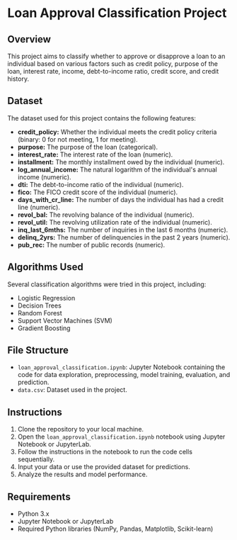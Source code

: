 <!DOCTYPE html>
<html lang="en">
<head>
  <meta charset="UTF-8">
  <meta name="viewport" content="width=device-width, initial-scale=1.0">
</head>
<body>
  <h1>Loan Approval Classification Project</h1>

  <h2>Overview</h2>
  <p>This project aims to classify whether to approve or disapprove a loan to an individual based on various factors such as credit policy, purpose of the loan, interest rate, income, debt-to-income ratio, credit score, and credit history.</p>

  <h2>Dataset</h2>
  <p>The dataset used for this project contains the following features:</p>
  <ul>
    <li><strong>credit_policy:</strong> Whether the individual meets the credit policy criteria (binary: 0 for not meeting, 1 for meeting).</li>
    <li><strong>purpose:</strong> The purpose of the loan (categorical).</li>
    <li><strong>interest_rate:</strong> The interest rate of the loan (numeric).</li>
    <li><strong>installment:</strong> The monthly installment owed by the individual (numeric).</li>
    <li><strong>log_annual_income:</strong> The natural logarithm of the individual's annual income (numeric).</li>
    <li><strong>dti:</strong> The debt-to-income ratio of the individual (numeric).</li>
    <li><strong>fico:</strong> The FICO credit score of the individual (numeric).</li>
    <li><strong>days_with_cr_line:</strong> The number of days the individual has had a credit line (numeric).</li>
    <li><strong>revol_bal:</strong> The revolving balance of the individual (numeric).</li>
    <li><strong>revol_util:</strong> The revolving utilization rate of the individual (numeric).</li>
    <li><strong>inq_last_6mths:</strong> The number of inquiries in the last 6 months (numeric).</li>
    <li><strong>delinq_2yrs:</strong> The number of delinquencies in the past 2 years (numeric).</li>
    <li><strong>pub_rec:</strong> The number of public records (numeric).</li>
  </ul>

  <h2>Algorithms Used</h2>
  <p>Several classification algorithms were tried in this project, including:</p>
  <ul>
    <li>Logistic Regression</li>
    <li>Decision Trees</li>
    <li>Random Forest</li>
    <li>Support Vector Machines (SVM)</li>
    <li>Gradient Boosting</li>
  </ul>

  <h2>File Structure</h2>
  <ul>
    <li><code>loan_approval_classification.ipynb</code>: Jupyter Notebook containing the code for data exploration, preprocessing, model training, evaluation, and prediction.</li>
    <li><code>data.csv</code>: Dataset used in the project.</li>
  </ul>

  <h2>Instructions</h2>
  <ol>
    <li>Clone the repository to your local machine.</li>
    <li>Open the <code>loan_approval_classification.ipynb</code> notebook using Jupyter Notebook or JupyterLab.</li>
    <li>Follow the instructions in the notebook to run the code cells sequentially.</li>
    <li>Input your data or use the provided dataset for predictions.</li>
    <li>Analyze the results and model performance.</li>
  </ol>

  <h2>Requirements</h2>
  <ul>
    <li>Python 3.x</li>
    <li>Jupyter Notebook or JupyterLab</li>
    <li>Required Python libraries (NumPy, Pandas, Matplotlib, Scikit-learn)</li>
  </ul>
